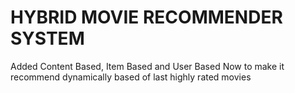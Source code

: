 # HYBRID MOVIE RECOMMENDER SYSTEM

Added Content Based, Item Based and User Based
Now to make it recommend dynamically based of last highly rated movies

